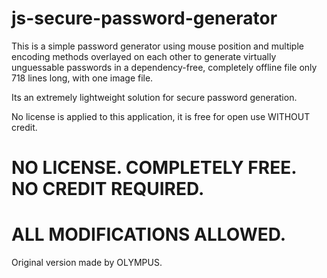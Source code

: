 # js-secure-password-generator

This is a simple password generator using mouse position and multiple encoding methods overlayed on each other to generate virtually unguessable passwords in a dependency-free, completely offline file only 718 lines long, with one image file.

Its an extremely lightweight solution for secure password generation.

No license is applied to this application, it is free for open use WITHOUT credit.



# NO LICENSE. COMPLETELY FREE. NO CREDIT REQUIRED.
# ALL MODIFICATIONS ALLOWED.

Original version made by OLYMPUS.
